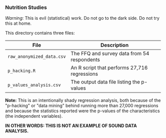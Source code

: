 ### Nutrition Studies

*Warning*: This is evil (statistical) work. Do not go to the dark side. Do not try this at home.

This directory contains three files:

File | Description
--- | -----
`raw_anonymized_data.csv` | The FFQ and survey data from 54 respondents
`p_hacking.R` | An R script that performs 27,716 regressions
`p_values_analysis.csv` | The output data file listing the p-values

**Note:** This is an intentionally shady regression analysis, both because of the "p-hacking" or "data mining" behind running more than 27,000 regressions and because the statistics reported were the p-values of the characteristics (the independent variables).

**IN OTHER WORDS: THIS IS NOT AN EXAMPLE OF SOUND DATA ANALYSIS.**